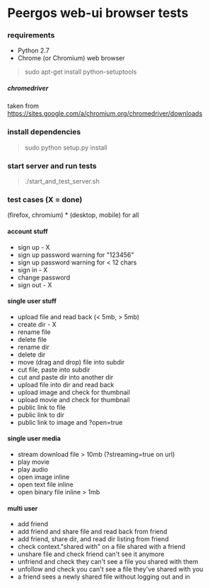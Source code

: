 # Peergos web-ui  browser tests


### requirements
* Python 2.7
* Chrome (or Chromium) web browser
> sudo apt-get install python-setuptools
#####  chromedriver
taken from https://sites.google.com/a/chromium.org/chromedriver/downloads

### install dependencies 
> sudo python setup.py install

### start server and run tests
> ./start_and_test_server.sh 


### test cases (X = done)
(firefox, chromium) * (desktop, mobile) for all

#### account stuff
* sign up - X
* sign up password warning for "123456"
* sign up password warning for < 12 chars
* sign in - X
* change password
* sign out - X

#### single user stuff
* upload file and read back (< 5mb, > 5mb)
* create dir - X
* rename file
* delete file
* rename dir
* delete dir
* move (drag and drop) file into subdir
* cut file, paste into subdir
* cut and paste dir into another dir
* upload file into dir and read back
* upload image and check for thumbnail
* upload movie and check for thumbnail
* public link to file
* public link to dir
* public link to image and ?open=true

#### single user media
* stream download file > 10mb (?streaming=true on url)
* play movie
* play audio
* open image inline
* open text file inline
* open binary file inline > 1mb

#### multi user
* add friend
* add friend and share file and read back from friend
* add friend, share dir, and read dir listing from friend
* check context."shared with" on a file shared with a friend
* unshare file and check friend can't see it anymore
* unfriend and check they can't see a file you shared with them
* unfollow and check you can't see a file they've shared with you
* a friend sees a newly shared file without logging out and in



